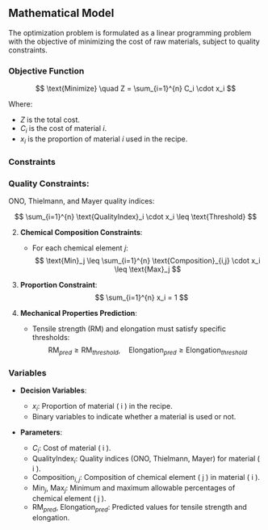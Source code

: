 ## Mathematical Model

The optimization problem is formulated as a linear programming problem with the objective of minimizing the cost of raw materials, subject to quality constraints.

### Objective Function

$$
\text{Minimize} \quad Z = \sum_{i=1}^{n} C_i \cdot x_i
$$

Where:

- $Z$ is the total cost.
- $C_i$ is the cost of material $i$.
- $x_i$ is the proportion of material $i$ used in the recipe.

### Constraints

### Quality Constraints:

ONO, Thielmann, and Mayer quality indices:

$$
\sum_{i=1}^{n} \text{QualityIndex}_i \cdot x_i \leq \text{Threshold}
$$

2. **Chemical Composition Constraints**:
   - For each chemical element $j$:
   $$
   \text{Min}_j \leq \sum_{i=1}^{n} \text{Composition}_{i,j} \cdot x_i \leq \text{Max}_j
   $$

3. **Proportion Constraint**:
   $$
   \sum_{i=1}^{n} x_i = 1
   $$

4. **Mechanical Properties Prediction**:
   - Tensile strength (RM) and elongation must satisfy specific thresholds:
   $$
   \text{RM}_{pred} \geq \text{RM}_{threshold}, \quad \text{Elongation}_{pred} \geq \text{Elongation}_{threshold}
   $$

### Variables

- **Decision Variables**:
  - $x_i$: Proportion of material \( i \) in the recipe.
  - Binary variables to indicate whether a material is used or not.

- **Parameters**:
  - $C_i$: Cost of material \( i \).
  - $\text{QualityIndex}_i$: Quality indices (ONO, Thielmann, Mayer) for material \( i \).
  - $\text{Composition}_{i,j}$: Composition of chemical element \( j \) in material \( i \).
  - $\text{Min}_j$, $\text{Max}_j$: Minimum and maximum allowable percentages of chemical element \( j \).
  - $\text{RM}_{pred}$, $\text{Elongation}_{pred}$: Predicted values for tensile strength and elongation.
